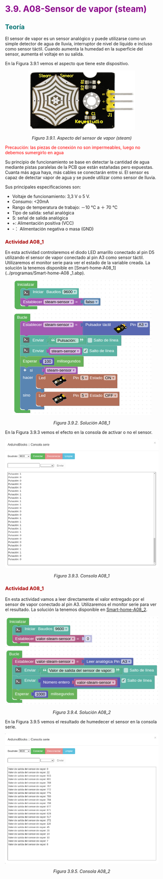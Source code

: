 # <FONT COLOR=#8B008B>3.9. A08-Sensor de vapor (steam)</font>
## <FONT COLOR=#007575>Teoría</font>
El sensor de vapor es un sensor analógico y puede utilizarse como un simple detector de agua de lluvia, interruptor de nivel de líquido e incluso como sensor táctil. Cuando aumenta la humedad en la superficie del sensor, aumenta el voltaje en su salida.

En la Figura 3.9.1 vemos el aspecto que tiene este dispositivo.

<center>

![Aspecto del sensor de vapor (steam)](../img/3_retos/3_9/aspecto.png)

*Figura 3.9.1. Aspecto del sensor de vapor (steam)*

</center>

<FONT COLOR=#FF0000>Precaución: las piezas de conexión no son impermeables, luego no debemos sumergirlo en agua</font>

Su principio de funcionamiento se base en detectar la cantidad de agua mediante pistas paralelas de la PCB que están estañadas pero expuestas. Cuanta más agua haya, más cables se conectarán entre si. El sensor es capaz de detectar vapor de agua y se puede utilizar como sensor de lluvia.

Sus principales especificaciones son:

* Voltaje de funcionamiento: 3,3 V o 5 V.
* Consumo: <20mA
* Rango de temperatura de trabajo: －10 ℃ a ＋ 70 ℃
* Tipo de salida: señal analógica
* S: señal de salida analógica 
* +: Alimentación positiva (VCC)
* -： Alimentación negativa o masa (GND)

### <FONT COLOR=#AA0000>Actividad A08_1</font>
En esta actividad controlaremos el diodo LED amarillo conectado al pin D5 utilizando el sensor de vapor conectado al pin A3 como sensor táctil. Utilizaremos el monitor serie para ver el estado de la variable creada. La solución la tenemos disponible en [Smart-home-A08_1](../programas/Smart-home-A08
_1.abp).

<center>

![Solución A08_1](../img/3_retos/3_9/F3_9_2.png)

*Figura 3.9.2. Solución A08_1*

</center>

En la Figura 3.9.3 vemos el efecto en la consola de activar o no el sensor.

<center>

![Consola A08_1](../img/3_retos/3_9/F3_9_3.png)

*Figura 3.9.3. Consola A08_1*

</center>

### <FONT COLOR=#AA0000>Actividad A08_1</font>
En esta actividad vamos a leer directamente el valor entregado por el sensor de vapor conectado al pin A3. Utilizaremos el monitor serie para ver el resultado. La solución la tenemos disponible en [Smart-home-A08_2](../programas/Smart-home-A08_2.abp).

<center>

![Solución A08_2](../img/3_retos/3_9/F3_9_4.png)

*Figura 3.9.4. Solución A08_2*

</center>

En la Figura 3.9.5 vemos el resultado de humedecer el sensor en la consola serie.

<center>

![Consola A08_2](../img/3_retos/3_9/F3_9_5.png)

*Figura 3.9.5. Consola A08_2*

</center>

